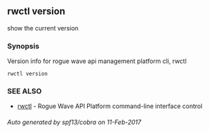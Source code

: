 ## rwctl version

show the current version

### Synopsis


Version info for rogue wave api management platform cli, rwctl

```
rwctl version
```

### SEE ALSO
* [rwctl](rwctl.md)	 - Rogue Wave API Platform command-line interface control

###### Auto generated by spf13/cobra on 11-Feb-2017

